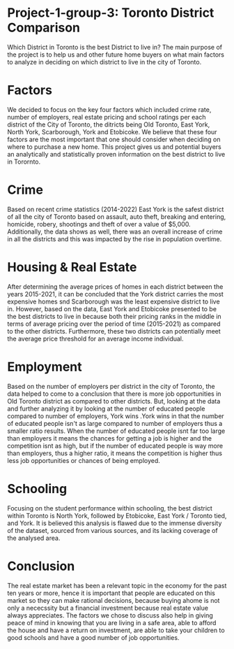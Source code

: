 # Project-1-group-3: Toronto District Comparison

Which District in Toronto is the best District to live in?
The main purpose of the project is to help us and other future home buyers on what main factors to analyze in deciding on which district to live in the city of Toronto.

# Factors
We decided to focus on the key four factors which included crime rate, number of employers, real estate pricing and school ratings per each district of the City of Toronto, the ditricts being Old Toronto, East York, North York, Scarborough, York and Etobicoke. We believe that these four factors are the most important that one should consider when deciding on where to purchase a new home.
This project gives us and potential buyers an analytically and statistically proven information on the best district to live in Torornto.

# Crime
Based on recent crime statistics (2014-2022) East York is the safest district of all the city of Toronto based on assault, auto theft, breaking and entering, homicide, robery, shootings and theft of over a value of $5,000. Additionally, the data shows as well, there was an overall increase of crime in all the districts and this was impacted by the rise in population overtime.

# Housing & Real Estate
After determining the average prices of homes in each district between the years 2015-2021, it can be concluded that the York district carries the most expensive homes snd Scarborough was the least expensive district to live in. However, based on the data, East York and Etobicoke presented to be the best districts to live in because both their pricing ranks in the middle in terms of average pricing over the period of time (2015-2021) as compared to the other districts. Furthermore, these two districts can potentially meet the average price threshold for an average income individual.

# Employment
Based on the number of employers per district in the city of Toronto, the data helped to come to a conclusion that there is more job opportunities in Old Toronto district as compared to other districts. But, looking at the data and further analyzing it by looking at the number of educated people compared to number of employers, York wins .York wins in that the number of educated people isn't as large compared to number of employers thus a smaller ratio results. When the number of educated people isnt far too large than employers it means the chances for getting a job is higher and the competition isnt as high, but if the number of educated people is way more than employers, thus a higher ratio, it means the competition is higher thus less job opportunities or chances of being employed.

# Schooling
Focusing on the student performance within schooling, the best district within Toronto is North York, followed by Etobicoke, East York / Toronto tied, and York. It is believed this analysis is flawed due to the immense diversity of the dataset, sourced from various sources, and its lacking coverage of the analysed area.

# Conclusion
The real estate market has been a relevant topic in the economy for the past ten years or more, hence it is important that people are educated on this market so they can make rational decisions, because buying  ahome is not only a nececssity but a financial investment because real estate value always appreciates. The factors we chose to discuss also help in giving peace of mind in knowing that you are living in a safe area, able to afford the house and have a return on investment, are able to take your children to good schools and have a good number of job opportunities.
